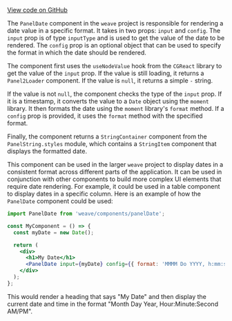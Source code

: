 [View code on GitHub](https://github.com/wandb/weave/.autodoc/docs/json/weave-js/src/components/Panel2/PanelDate)

The `PanelDate` component in the `weave` project is responsible for rendering a date value in a specific format. It takes in two props: `input` and `config`. The `input` prop is of type `inputType` and is used to get the value of the date to be rendered. The `config` prop is an optional object that can be used to specify the format in which the date should be rendered.

The component first uses the `useNodeValue` hook from the `CGReact` library to get the value of the `input` prop. If the value is still loading, it returns a `Panel2Loader` component. If the value is `null`, it returns a simple `-` string.

If the value is not `null`, the component checks the type of the `input` prop. If it is a timestamp, it converts the value to a `Date` object using the `moment` library. It then formats the date using the `moment` library's `format` method. If a `config` prop is provided, it uses the `format` method with the specified format.

Finally, the component returns a `StringContainer` component from the `PanelString.styles` module, which contains a `StringItem` component that displays the formatted date.

This component can be used in the larger `weave` project to display dates in a consistent format across different parts of the application. It can be used in conjunction with other components to build more complex UI elements that require date rendering. For example, it could be used in a table component to display dates in a specific column. Here is an example of how the `PanelDate` component could be used:

```jsx
import PanelDate from 'weave/components/panelDate';

const MyComponent = () => {
  const myDate = new Date();

  return (
    <div>
      <h1>My Date</h1>
      <PanelDate input={myDate} config={{ format: 'MMMM Do YYYY, h:mm:ss a' }} />
    </div>
  );
};
```

This would render a heading that says "My Date" and then display the current date and time in the format "Month Day Year, Hour:Minute:Second AM/PM".
